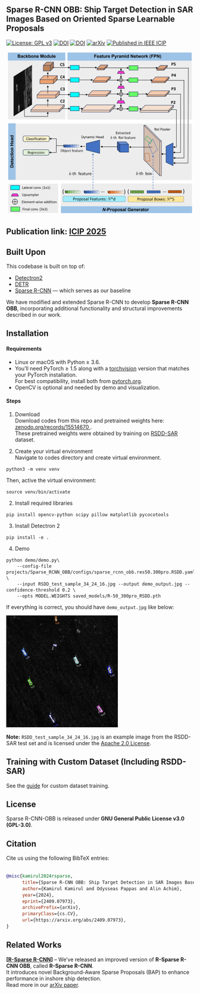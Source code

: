 ## Sparse R-CNN OBB: Ship Target Detection in SAR Images Based on Oriented Sparse Learnable Proposals
[![License: GPL v3](https://img.shields.io/badge/License-GPLv3-orange.svg)](https://www.gnu.org/licenses/gpl-3.0)  [![DOI](https://zenodo.org/badge/990307868.svg)](https://zenodo.org/records/15519225) [![DOI](https://zenodo.org/badge/DOI/10.5281/zenodo.15514670.svg)](https://doi.org/10.5281/zenodo.15514670) [![arXiv](https://img.shields.io/badge/arXiv-<2409.07973>-b31b1b.svg)](https://arxiv.org/abs/2409.07973) [![Published in IEEE ICIP](https://img.shields.io/badge/IEEE%20ICIP-Published-blue)](https://doi.org/<your_DOI_here>)

<p align="center">
  <img src="model_architecture.png" alt="Demo Output" width="500"/>
</p>

## Publication link: [ICIP 2025](https://arxiv.org/abs/2409.07973)


## Built Upon

This codebase is built on top of:

- [Detectron2](https://github.com/facebookresearch/detectron2)
- [DETR](https://github.com/facebookresearch/detr)
- [Sparse R-CNN](https://github.com/PeizeSun/SparseR-CNN) — which serves as our baseline

We have modified and extended Sparse R-CNN to develop **Sparse R-CNN OBB**, incorporating additional functionality and structural improvements described in our work.


## Installation
#### Requirements
- Linux or macOS with Python ≥ 3.6.
- You’ll need PyTorch ≥ 1.5 along with a [torchvision](https://github.com/pytorch/vision/) version that matches your PyTorch installation.  
For best compatibility, install both from [pytorch.org](https://pytorch.org).
- OpenCV is optional and needed by demo and visualization.

#### Steps
1. Download \
   Download codes from this repo and pretrained weights here: [zenodo.org/records/15514670 ](https://zenodo.org/records/15514670). \
   These pretrained weights were obtained by training on [RSDD-SAR](https://github.com/makabakasu/RSDD-SAR-OPEN) dataset.
   
1. Create your virtual environment \
   Navigate to codes directory and create virtual environment.
```
python3 -m venv venv
```
  Then, active the virtual environment:

```
source venv/bin/activate
```
2. Install required libraries
```
pip install opencv-python scipy pillow matplotlib pycocotools
```
3. Install Detectron 2
```
pip install -e .
```

4. Demo
```    
python demo/demo.py\
    --config-file projects/Sparse_RCNN_OBB/configs/sparse_rcnn_obb.res50.300pro.RSDD.yaml \
    --input RSDD_test_sample_34_24_16.jpg --output demo_output.jpg --confidence-threshold 0.2 \
    --opts MODEL.WEIGHTS saved_models/R-50_300pro_RSDD.pth
```
If everything is correct, you should have `demo_output.jpg` like below:

<img src="demo_output.jpg" alt="Demo Output" width="300"/>

**Note:** `RSDD_test_sample_34_24_16.jpg` is an example image from the RSDD-SAR test set and is licensed under the [Apache 2.0 License](https://www.apache.org/licenses/LICENSE-2.0).

## Training with Custom Dataset (Including RSDD-SAR)
See the [guide](./Training.md) for custom dataset training.

## License

Sparse R-CNN-OBB is released under **GNU General Public License v3.0 (GPL-3.0)**.


## Citation
Cite us using the following BibTeX entries:
```BibTeX

@misc{kamirul2024rsparse,
      title={Sparse R-CNN OBB: Ship Target Detection in SAR Images Based on Oriented Sparse Proposals}, 
      author={Kamirul Kamirul and Odysseas Pappas and Alin Achim},
      year={2024},
      eprint={2409.07973},
      archivePrefix={arXiv},
      primaryClass={cs.CV},
      url={https://arxiv.org/abs/2409.07973}, 
}
```
## Related Works
**[[R-Sparse R-CNN](https://github.com/ka-mirul/R-Sparse-R-CNN)]** – We’ve released an improved version of **R-Sparse R-CNN OBB**, called **R-Sparse R-CNN**.  
It introduces novel Background-Aware Sparse Proposals (BAP) to enhance performance in inshore ship detection.  
Read more in our [arXiv paper](https://www.arxiv.org/abs/2504.18959).




